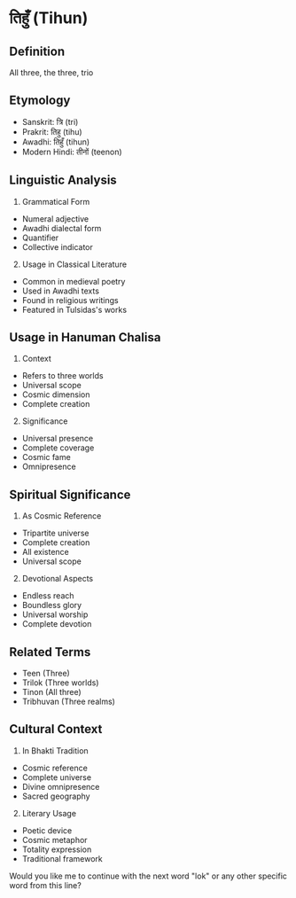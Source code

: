 # तिहुँ (Tihun)

## Definition
All three, the three, trio

## Etymology
- Sanskrit: त्रि (tri) 
- Prakrit: तिहु (tihu)
- Awadhi: तिहुँ (tihun)
- Modern Hindi: तीनों (teenon)

## Linguistic Analysis
1. Grammatical Form
- Numeral adjective
- Awadhi dialectal form
- Quantifier
- Collective indicator

2. Usage in Classical Literature
- Common in medieval poetry
- Used in Awadhi texts
- Found in religious writings
- Featured in Tulsidas's works

## Usage in Hanuman Chalisa
1. Context
- Refers to three worlds
- Universal scope
- Cosmic dimension
- Complete creation

2. Significance
- Universal presence
- Complete coverage
- Cosmic fame
- Omnipresence

## Spiritual Significance
1. As Cosmic Reference
- Tripartite universe
- Complete creation
- All existence
- Universal scope

2. Devotional Aspects
- Endless reach
- Boundless glory
- Universal worship
- Complete devotion

## Related Terms
- Teen (Three)
- Trilok (Three worlds)
- Tinon (All three)
- Tribhuvan (Three realms)

## Cultural Context
1. In Bhakti Tradition
- Cosmic reference
- Complete universe
- Divine omnipresence
- Sacred geography

2. Literary Usage
- Poetic device
- Cosmic metaphor
- Totality expression
- Traditional framework

Would you like me to continue with the next word "lok" or any other specific word from this line?​​​​​​​​​​​​​​​​